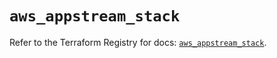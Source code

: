 # `aws_appstream_stack`

Refer to the Terraform Registry for docs: [`aws_appstream_stack`](https://registry.terraform.io/providers/hashicorp/aws/5.72.1/docs/resources/appstream_stack).
